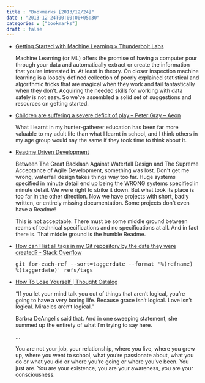 ```yaml
---
title : "Bookmarks [2013/12/24]"
date : "2013-12-24T00:00:00+05:30"
categories : ["bookmarks"]
draft : false
---
```


-   [Getting Started with Machine Learning » Thunderbolt Labs](http://thunderboltlabs.com/blog/2013/11/09/getting-started-with-machine-learning/)

    Machine Learning (or ML) offers the promise of having a computer
    pour through your data and automatically extract or create the
    information that you’re interested in. At least in theory. On closer
    inspection machine learning is a loosely defined collection of
    poorly explained statistical and algorithmic tricks that are magical
    when they work and fail fantastically when they don’t. Acquiring the
    needed skills for working with data safely is not easy. So we’ve
    assembled a solid set of suggestions and resources on getting
    started.

-   [Children are suffering a severe deficit of play – Peter Gray – Aeon](http://aeon.co/magazine/being-human/children-today-are-suffering-a-severe-deficit-of-play/)

    What I learnt in my hunter-gatherer education has been far more
    valuable to my adult life than what I learnt in school, and I think
    others in my age group would say the same if they took time to think
    about it.

-   [Readme Driven Development](http://tom.preston-werner.com/2010/08/23/readme-driven-development.html)

    Between The Great Backlash Against Waterfall Design and The Supreme
    Acceptance of Agile Development, something was lost. Don't get me
    wrong, waterfall design takes things way too far. Huge systems
    specified in minute detail end up being the WRONG systems specified
    in minute detail. We were right to strike it down. But what took its
    place is too far in the other direction. Now we have projects with
    short, badly written, or entirely missing documentation. Some
    projects don't even have a Readme!

    This is not acceptable. There must be some middle ground between
    reams of technical specifications and no specifications at all. And
    in fact there is. That middle ground is the humble Readme.

-   [How can I list all tags in my Git repository by the date they were created? - Stack Overflow](http://stackoverflow.com/questions/6269927/how-can-i-list-all-tags-in-my-git-repository-by-the-date-they-were-created)

    <kbd>git for-each-ref --sort=taggerdate --format '%(refname) %(taggerdate)' refs/tags</kbd>

-   [How To Lose Yourself | Thought Catalog](http://thoughtcatalog.com/brianna-wiest/2013/12/how-to-lose-yourself/)

    “If you let your mind talk you out of things that aren’t logical,
    you’re going to have a very boring life. Because grace isn’t
    logical. Love isn’t logical. Miracles aren’t logical.”

    Barbra DeAngelis said that. And in one sweeping statement, she
    summed up the entirety of what I’m trying to say here.

    ...

    You are not your job, your relationship, where you live, where you
    grew up, where you went to school, what you’re passionate about,
    what you do or what you did or where you’re going or where you’ve
    been. You just are. You are your existence, you are your awareness,
    you are your consciousness.
